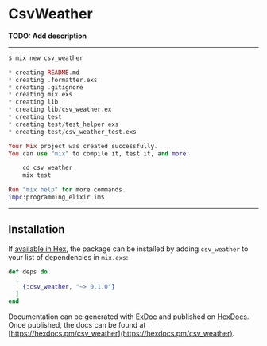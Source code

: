 # CsvWeather

**TODO: Add description**

---


```elixir
$ mix new csv_weather

* creating README.md
* creating .formatter.exs
* creating .gitignore
* creating mix.exs
* creating lib
* creating lib/csv_weather.ex
* creating test
* creating test/test_helper.exs
* creating test/csv_weather_test.exs

Your Mix project was created successfully.
You can use "mix" to compile it, test it, and more:

    cd csv_weather
    mix test

Run "mix help" for more commands.
impc:programming_elixir im$ 
```








---

## Installation

If [available in Hex](https://hex.pm/docs/publish), the package can be installed
by adding `csv_weather` to your list of dependencies in `mix.exs`:

```elixir
def deps do
  [
    {:csv_weather, "~> 0.1.0"}
  ]
end
```

Documentation can be generated with [ExDoc](https://github.com/elixir-lang/ex_doc)
and published on [HexDocs](https://hexdocs.pm). Once published, the docs can
be found at [https://hexdocs.pm/csv_weather](https://hexdocs.pm/csv_weather).

